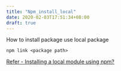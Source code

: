 ```yaml
---
title: "Npm_install_local"
date: 2020-02-03T17:51:34+08:00
draft: true
---
```


How to install package use local package

```shell
npm link <package path>
```

[Refer - Installing a local module using npm?](https://stackoverflow.com/questions/8088795/installing-a-local-module-using-npm)
